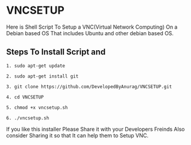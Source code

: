# VNCSETUP
Here is Shell Script To Setup a VNC(Virtual Network Computing) On a Debian based OS  That includes Ubuntu and other debian based OS.

## Steps To Install Script and 

```
1. sudo apt-get update

2. sudo apt-get install git

3. git clone https://github.com/DevelopedByAnurag/VNCSETUP.git

4. cd VNCSETUP

5. chmod +x vncsetup.sh

6. ./vncsetup.sh

```

If you like this installer Please Share it with your Developers Freinds Also consider Sharing it so that It can help them to Setup  VNC.
